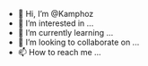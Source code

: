 - 👋 Hi, I’m @Kamphoz
- 👀 I’m interested in ...
- 🌱 I’m currently learning ...
- 💞️ I’m looking to collaborate on ...
- 📫 How to reach me ...

<!---
Kamphoz/Kamphoz is a ✨ special ✨ repository because its `README.md` (this file) appears on your GitHub profile.
You can click the Preview link to take a look at your changes.
--->
